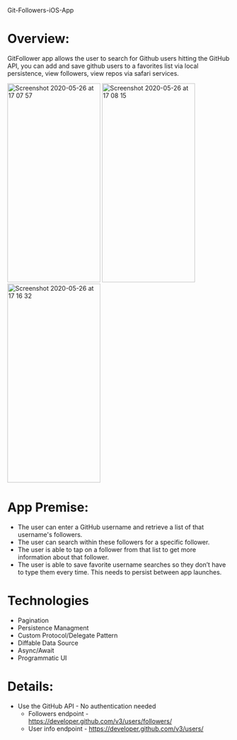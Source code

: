  Git-Followers-iOS-App

# Overview:

GitFollower app allows the user to search for Github users hitting the GitHub API, you can add and save github users to a favorites list via local persistence, view followers, view repos via safari services.

<img width="210" height="450" alt="Screenshot 2020-05-26 at 17 07 57" src="https://user-images.githubusercontent.com/44005264/82910916-e4637480-9f73-11ea-9293-95b8c71401bd.png">  <img width="210" height="450" alt="Screenshot 2020-05-26 at 17 08 15" src="https://user-images.githubusercontent.com/44005264/82910930-e9282880-9f73-11ea-9c4e-2923bd4407bf.png"> 
<img width="210" height="450" alt="Screenshot 2020-05-26 at 17 16 32" src="https://user-images.githubusercontent.com/44005264/82911544-af0b5680-9f74-11ea-8d81-223395cbe05c.png">


# App Premise:

- The user can enter a GitHub username and retrieve a list of that username's followers.
- The user can search within these followers for a specific follower.
- The user is able to tap on a follower from that list to get more information about that follower. 
- The user is able to save favorite username searches so they don’t have to type them every time. This needs to persist between app launches.



# Technologies

- Pagination
- Persistence Managment
- Custom Protocol/Delegate Pattern
- Diffable Data Source
- Async/Await
- Programmatic UI


# Details:

- Use the GitHub API - No authentication needed 
    - Followers endpoint - https://developer.github.com/v3/users/followers/
    - User info endpoint - https://developer.github.com/v3/users/

